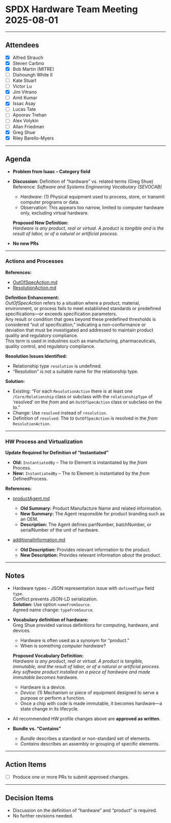 # SPDX Hardware Team Meeting 2025-08-01
---
## Attendees
- [X] Alfred Strauch  
- [X] Steven Carbno  
- [X] Bob Martin (MITRE)  
- [ ] Dishoungh White II  
- [ ] Kate Stuart  
- [ ] Victor Lu  
- [X] Jim Vitrano  
- [ ] Amit Kumar  
- [X] Issac Asay  
- [ ] Lucas Tate  
- [ ] Apoorav Trehan  
- [ ] Alex Volykin  
- [ ] Allan Friedman  
- [X] Greg Shue  
- [X] Riley Barello-Myers  

---

## Agenda
- **Problem from Isaac – Category field**

- **Discussion:** Definition of “hardware” vs. related terms (Greg Shue)  
  Reference: *Software and Systems Engineering Vocabulary (SEVOCAB)*  
  - *Hardware:* (1) Physical equipment used to process, store, or transmit computer programs or data.  
  - Observation: This appears too narrow, limited to computer hardware only, excluding virtual hardware.  

  **Proposed New Definition:**  
  *Hardware is any product, real or virtual. A product is tangible and is the result of labor, or of a natural or artificial process.*

- **No new PRs**

---

### Actions and Processes
**References:**  
- [OutOfSpecAction.md](https://github.com/spdx/spdx-3-model/blob/profile-hardware/model/Hardware/Classes/OutOfSpecAction.md)  
- [ResolutionAction.md](https://github.com/spdx/spdx-3-model/blob/profile-hardware/model/Hardware/Classes/ResolutionAction.md)

**Definition Enhancement:**  
*OutOfSpecAction* refers to a situation where a product, material, environment, or process fails to meet established standards or predefined specifications—or exceeds specification parameters.  
Any result or condition that goes beyond these predefined thresholds is considered “out of specification,” indicating a non-conformance or deviation that must be investigated and addressed to maintain product quality and regulatory compliance.  
This term is used in industries such as manufacturing, pharmaceuticals, quality control, and regulatory compliance.

**Resolution Issues Identified:**  
- Relationship type `resolution` is undefined.  
- “Resolution” is not a suitable name for the relationship type.  

**Solution:**  
- Existing: “For each `ResolutionAction` there is at least one `/Core/Relationship` class or subclass with the `relationshipType` of ‘resolved’ on the *from* and an `OutOfSpecAction` class or subclass on the *to*.”  
- Change: Use `resolved` instead of `resolution`.  
- Definition of `resolved`: The *to* `OutOfSpecAction` is resolved in the *from* `ResolutionAction`.

---

### HW Process and Virtualization
**Update Required for Definition of “Instantiated”**  
- **Old:** `InstantiatedBy` – The *to* Element is instantiated by the *from* Process.  
- **New:** `InstantiatedBy` – The *to* Element is instantiated by the *from* DefinedProcess.

**References:**  
- [productAgent.md](https://github.com/spdx/spdx-3-model/blob/profile-hardware/model/Hardware/Properties/productAgent.md)  
  - **Old Summary:** Product Manufacture Name and related information.  
  - **New Summary:** The Agent responsible for product branding such as an OEM.  
  - **Description:** The Agent defines partNumber, batchNumber, or serialNumber of the unit of hardware.

- [additionalInformation.md](https://github.com/spdx/spdx-3-model/blob/profile-hardware/model/Hardware/Properties/additionalInformation.md)  
  - **Old Description:** Provides relevant information to the product.  
  - **New Description:** Provides relevant information *about* the product.

---

## Notes
- Hardware types – JSON representation issue with `definedType` field `type`.  
  Conflict prevents JSON-LD serialization.  
  **Solution:** Use option `nameFromSource`.  
  Agreed name change: `typeFromSource`.

- **Vocabulary definition of hardware:**  
  Greg Shue provided various definitions for computing, hardware, and devices.  
  - Hardware is often used as a synonym for “product.”  
  - When is something *computer hardware*?

  **Proposed Vocabulary Definition:**  
  *Hardware is any product, real or virtual. A product is tangible, immutable, and the result of labor, or of a natural or artificial process. Any software product installed on a piece of hardware and made immutable becomes hardware.*

  - Hardware is a device.  
  - *Device:* (1) Mechanism or piece of equipment designed to serve a purpose or perform a function.  
  - Once a chip with code is made immutable, it becomes hardware—a state change in its lifecycle.

- All recommended HW profile changes above are **approved as written**.

- **Bundle vs. “Contains”**  
  - *Bundle* describes a standard or non-standard set of elements.  
  - *Contains* describes an assembly or grouping of specific elements.

---

## Action Items
- [ ] Produce one or more PRs to submit approved changes.

---

## Decision Items
- Discussion on the definition of “hardware” and “product” is required.  
- No further revisions needed.

